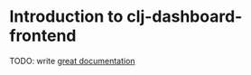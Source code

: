 # Introduction to clj-dashboard-frontend

TODO: write [great documentation](http://jacobian.org/writing/great-documentation/what-to-write/)
